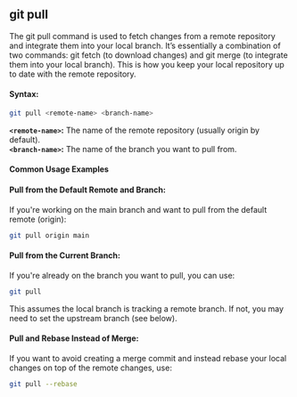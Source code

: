 ## git pull
The git pull command is used to fetch changes from a remote repository and integrate them into your local branch. It’s essentially a combination of two commands: git fetch (to download changes) and git merge (to integrate them into your local branch). This is how you keep your local repository up to date with the remote repository.
#### Syntax:
```bash
git pull <remote-name> <branch-name>
```
**`<remote-name>`:** The name of the remote repository (usually origin by default).  
**`<branch-name>`:** The name of the branch you want to pull from.
#### Common Usage Examples
#### Pull from the Default Remote and Branch:
If you're working on the main branch and want to pull from the default remote (origin):
```bash
git pull origin main
```
#### Pull from the Current Branch:
If you're already on the branch you want to pull, you can use:
```bash
git pull
```
This assumes the local branch is tracking a remote branch. If not, you may need to set the upstream branch (see below).
#### Pull and Rebase Instead of Merge:
If you want to avoid creating a merge commit and instead rebase your local changes on top of the remote changes, use:
```bash
git pull --rebase
```
